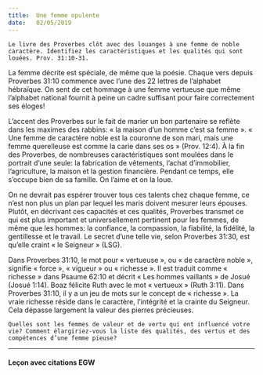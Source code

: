 ```yaml
---
title:  Une femme opulente
date:   02/05/2019
---
```


`Le livre des Proverbes clôt avec des louanges à une femme de noble caractère. Identifiez les caractéristiques et les qualités qui sont louées. Prov. 31:10-31.`

La femme décrite est spéciale, de même que la poésie. Chaque vers depuis Proverbes 31:10 commence avec l’une des 22 lettres de l’alphabet hébraïque. On sent de cet hommage à une femme vertueuse que même l’alphabet national fournit à peine un cadre suffisant pour faire correctement ses éloges!

L’accent des Proverbes sur le fait de marier un bon partenaire se reflète dans les maximes des rabbins: « la maison d’un homme c’est sa femme ». « Une femme de caractère noble est la couronne de son mari, mais une femme querelleuse est comme la carie dans ses os » (Prov. 12:4). À la fin des Proverbes, de nombreuses caractéristiques sont moulées dans le portrait d’une seule: la fabrication de vêtements, l’achat d’immobilier, l’agriculture, la maison et la gestion financière. Pendant ce temps, elle s’occupe bien de sa famille. On l’aime et on la loue.

On ne devrait pas espérer trouver tous ces talents chez chaque femme, ce n’est non plus un plan par lequel les maris doivent mesurer leurs épouses. Plutôt, en décrivant ces capacités et ces qualités, Proverbes transmet ce qui est plus important et universellement pertinent pour les femmes, de même que les hommes: la confiance, la compassion, la fiabilité, la fidélité, la gentillesse et le travail. Le secret d’une telle vie, selon Proverbes 31:30, est qu’elle craint « le Seigneur » (LSG).

Dans Proverbes 31:10, le mot pour « vertueuse », ou « de caractère noble », signifie « force », « vigueur » ou « richesse ». Il est traduit comme « richesse » dans Psaume 62:10 et décrit « Les hommes vaillants » de Josué (Josué 1:14). Boaz félicite Ruth avec le mot « vertueux » (Ruth 3:11). Dans Proverbes 31:10, il y a un jeu de mots sur le concept de « richesse ». La vraie richesse réside dans le caractère, l’intégrité et la crainte du Seigneur. Cela dépasse largement la valeur des pierres précieuses.

`Quelles sont les femmes de valeur et de vertu qui ont influencé votre vie? Comment élargiriez-vous la liste des qualités, des vertus et des compétences d’une femme pieuse?`

---

#### Leçon avec citations EGW